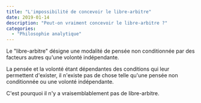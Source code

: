 ```yaml
---
title: "L'impossibilité de concevoir le libre-arbitre"
date: 2019-01-14
description: "Peut-on vraiment concevoir le libre-arbitre ?"
categories:
  - "Philosophie analytique"
---
```


Le "libre-arbitre" désigne une modalité de pensée non conditionnée par des facteurs autres qu'une volonté indépendante.

La pensée et la volonté étant dépendantes des conditions qui leur permettent d'exister, il n'existe pas de chose telle qu'une pensée non conditionnée ou une volonté indépendante.

C'est pourquoi il n'y a vraisemblablement pas de libre-arbitre.
